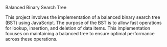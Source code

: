 Balanced Binary Search Tree

This project involves the implementation of a balanced binary search tree (BST) using JavaScript. The purpose of the BST is to allow fast operations for lookup, insertion, and deletion of data items. This implementation focuses on maintaining a balanced tree to ensure optimal performance across these operations.
